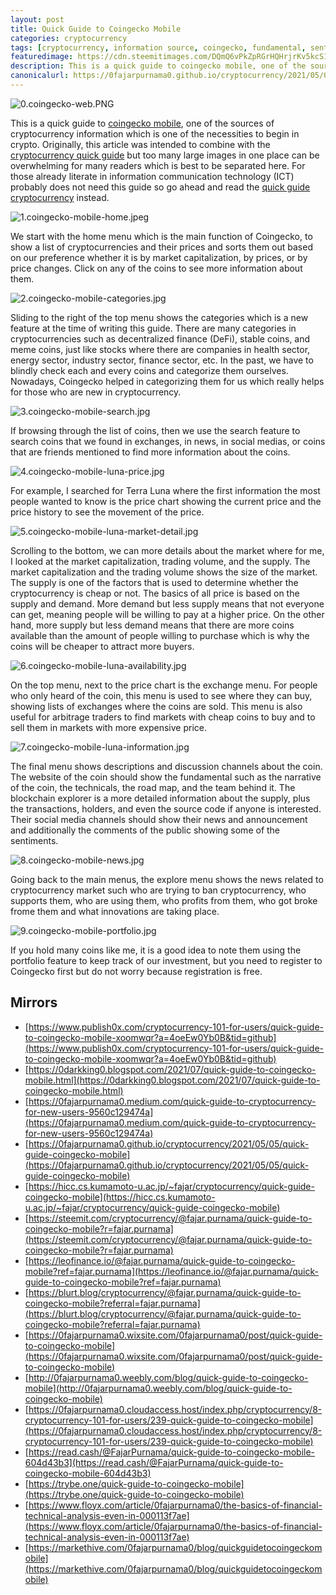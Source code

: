 ```yaml
---
layout: post
title: Quick Guide to Coingecko Mobile
categories: cryptocurrency
tags: [cryptocurrency, information source, coingecko, fundamental, sentiment]
featuredimage: https://cdn.steemitimages.com/DQmQ6vPkZpRGrHQHrjrKv5kcS1X4vdK8pooYr9aZ7aLmnMg/0.coingecko-web.PNG
description: This is a quick guide to coingecko mobile, one of the sources of cryptocurrency information, one of the necessities to begin in crypto.
canonicalurl: https://0fajarpurnama0.github.io/cryptocurrency/2021/05/05/quick-guide-coingecko-mobile
---
```

![0.coingecko-web.PNG](https://cdn.steemitimages.com/DQmQ6vPkZpRGrHQHrjrKv5kcS1X4vdK8pooYr9aZ7aLmnMg/0.coingecko-web.PNG)

This is a quick guide to [coingecko mobile](https://www.coingecko.com/en/mobile), one of the sources of cryptocurrency information which is one of the necessities to begin in crypto. Originally, this article was intended to combine with the [cryptocurrency quick guide](https://0fajarpurnama0.github.io/cryptocurrency/2021/05/03/quick-guide-crypto) but too many large images in one place can be overwhelming for many readers which is best to be separated here. For those already literate in information communication technology (ICT) probably does not need this guide so go ahead and read the [quick guide cryptocurrency](https://0fajarpurnama0.github.io/cryptocurrency/2021/05/03/quick-guide-crypto) instead.

![1.coingecko-mobile-home.jpeg](https://cdn.steemitimages.com/DQmaqrVgqAkz7ie2nnAzeMaNu7DdcH8Rh5f5Jvv9hJMvSiP/1.coingecko-mobile-home.jpeg)

We start with the home menu which is the main function of Coingecko, to show a list of cryptocurrencies and their prices and sorts them out based on our preference whether it is by market capitalization, by prices, or by price changes. Click on any of the coins to see more information about them.

![2.coingecko-mobile-categories.jpg](https://cdn.steemitimages.com/DQmPzVVaqnNnx2tpaZKvM4zs5u5g4Dyir5GCX3P4KhAQvwp/2.coingecko-mobile-categories.jpg)

Sliding to the right of the top menu shows the categories which is a new feature at the time of writing this guide. There are many categories in cryptocurrencies such as decentralized finance (DeFi), stable coins, and meme coins, just like stocks where there are companies in health sector, energy sector, industry sector, finance sector, etc. In the past, we have to blindly check each and every coins and categorize them ourselves. Nowadays, Coingecko helped in categorizing them for us which really helps for those who are new in cryptocurrency.

![3.coingecko-mobile-search.jpg](https://cdn.steemitimages.com/DQmRueNhUHLviNXTbQkSwbpUf9MmGpXJtyQUvyFUBipDqJS/3.coingecko-mobile-search.jpg)

If browsing through the list of coins, then we use the search feature to search coins that we found in exchanges, in news, in social medias, or coins that are friends mentioned to find more information about the coins.

![4.coingecko-mobile-luna-price.jpg](https://cdn.steemitimages.com/DQmQqPs1KJGDKmdaV24F9MVY8sjA6wz3BSEw72nEBDE89N8/4.coingecko-mobile-luna-price.jpg)

For example, I searched for Terra Luna where the first information the most people wanted to know is the price chart showing the current price and the price history to see the movement of the price.

![5.coingecko-mobile-luna-market-detail.jpg](https://cdn.steemitimages.com/DQmbNzgiPDQfRa1cJJW2649w5TbCtp9giLfgt6YxciJ7qwE/5.coingecko-mobile-luna-market-detail.jpg)

Scrolling to the bottom, we can more details about the market where for me, I looked at the market capitalization, trading volume, and the supply. The market capitalization and the trading volume shows the size of the market. The supply is one of the factors that is used to determine whether the cryptocurrency is cheap or not. The basics of all price is based on the supply and demand. More demand but less supply means that not everyone can get, meaning people will be willing to pay at a higher price. On the other hand, more supply but less demand means that there are more coins available than the amount of people willing to purchase which is why the coins will be cheaper to attract more buyers.

![6.coingecko-mobile-luna-availability.jpg](https://cdn.steemitimages.com/DQmQLn7QuakKRpgfPcq9G2sabiacZ5tumTr2pWkcstiaoXa/6.coingecko-mobile-luna-availability.jpg)

On the top menu, next to the price chart is the exchange menu. For people who only heard of the coin, this menu is used to see where they can buy, showing lists of exchanges where the coins are sold. This menu is also useful for arbitrage traders to find markets with cheap coins to buy and to sell them in markets with more expensive price.

![7.coingecko-mobile-luna-information.jpg](https://cdn.steemitimages.com/DQmQiFNxQAVknDUvbyh2uHd3T2eKzLR24Dia5qdQ7Tdg42n/7.coingecko-mobile-luna-information.jpg)

The final menu shows descriptions and discussion channels about the coin. The website of the coin should show the fundamental such as the narrative of the coin, the technicals, the road map, and the team behind it. The blockchain explorer is a more detailed information about the supply, plus the transactions, holders, and even the source code if anyone is interested. Their social media channels should show their news and announcement and additionally the comments of the public showing some of the sentiments.

![8.coingecko-mobile-news.jpg](https://cdn.steemitimages.com/DQmWVCEJXMawGGrNXzuaeM5CfKG4BfipxZW71JE34SjJzRQ/8.coingecko-mobile-news.jpg)

Going back to the main menus, the explore menu shows the news related to cryptocurrency market such who are trying to ban cryptocurrency, who supports them, who are using them, who profits from them, who got broke frome them and what innovations are taking place.

![9.coingecko-mobile-portfolio.jpg](https://cdn.steemitimages.com/DQmX2A5L6EHFnWrLKjcUep5GrPCpHwcjQLG7J4VGNNfYtkZ/9.coingecko-mobile-portfolio.jpg)

If you hold many coins like me, it is a good idea to note them using the portfolio feature to keep track of our investment, but you need to register to Coingecko first but do not worry because registration is free.

## Mirrors

*   [https://www.publish0x.com/cryptocurrency-101-for-users/quick-guide-to-coingecko-mobile-xoomwqr?a=4oeEw0Yb0B&tid=github](https://www.publish0x.com/cryptocurrency-101-for-users/quick-guide-to-coingecko-mobile-xoomwqr?a=4oeEw0Yb0B&tid=github)
*   [https://0darkking0.blogspot.com/2021/07/quick-guide-to-coingecko-mobile.html](https://0darkking0.blogspot.com/2021/07/quick-guide-to-coingecko-mobile.html)
*   [https://0fajarpurnama0.medium.com/quick-guide-to-cryptocurrency-for-new-users-9560c129474a](https://0fajarpurnama0.medium.com/quick-guide-to-cryptocurrency-for-new-users-9560c129474a)
*   [https://0fajarpurnama0.github.io/cryptocurrency/2021/05/05/quick-guide-coingecko-mobile](https://0fajarpurnama0.github.io/cryptocurrency/2021/05/05/quick-guide-coingecko-mobile)
*   [https://hicc.cs.kumamoto-u.ac.jp/~fajar/cryptocurrency/quick-guide-coingecko-mobile](https://hicc.cs.kumamoto-u.ac.jp/~fajar/cryptocurrency/quick-guide-coingecko-mobile)
*   [https://steemit.com/cryptocurrency/@fajar.purnama/quick-guide-to-coingecko-mobile?r=fajar.purnama](https://steemit.com/cryptocurrency/@fajar.purnama/quick-guide-to-coingecko-mobile?r=fajar.purnama)
*   [https://leofinance.io/@fajar.purnama/quick-guide-to-coingecko-mobile?ref=fajar.purnama](https://leofinance.io/@fajar.purnama/quick-guide-to-coingecko-mobile?ref=fajar.purnama)
*   [https://blurt.blog/cryptocurrency/@fajar.purnama/quick-guide-to-coingecko-mobile?referral=fajar.purnama](https://blurt.blog/cryptocurrency/@fajar.purnama/quick-guide-to-coingecko-mobile?referral=fajar.purnama)
*   [https://0fajarpurnama0.wixsite.com/0fajarpurnama0/post/quick-guide-to-coingecko-mobile](https://0fajarpurnama0.wixsite.com/0fajarpurnama0/post/quick-guide-to-coingecko-mobile)
*   [http://0fajarpurnama0.weebly.com/blog/quick-guide-to-coingecko-mobile](http://0fajarpurnama0.weebly.com/blog/quick-guide-to-coingecko-mobile)
*   [https://0fajarpurnama0.cloudaccess.host/index.php/cryptocurrency/8-cryptocurrency-101-for-users/239-quick-guide-to-coingecko-mobile](https://0fajarpurnama0.cloudaccess.host/index.php/cryptocurrency/8-cryptocurrency-101-for-users/239-quick-guide-to-coingecko-mobile)
*   [https://read.cash/@FajarPurnama/quick-guide-to-coingecko-mobile-604d43b3](https://read.cash/@FajarPurnama/quick-guide-to-coingecko-mobile-604d43b3)
*   [https://trybe.one/quick-guide-to-coingecko-mobile](https://trybe.one/quick-guide-to-coingecko-mobile)
*   [https://www.floyx.com/article/0fajarpurnama0/the-basics-of-financial-technical-analysis-even-in-000113f7ae](https://www.floyx.com/article/0fajarpurnama0/the-basics-of-financial-technical-analysis-even-in-000113f7ae)
*   [https://markethive.com/0fajarpurnama0/blog/quickguidetocoingeckomobile](https://markethive.com/0fajarpurnama0/blog/quickguidetocoingeckomobile)